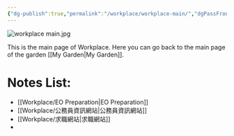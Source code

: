 ```yaml
---
{"dg-publish":true,"permalink":"/workplace/workplace-main/","dgPassFrontmatter":true}
---
```


![workplace main.jpg](/img/user/Doc%20and%20Pic/Pics/workplace%20main.jpg)

This is the main page of Workplace.
Here you can go back to the main page of the garden [[My Garden\|My Garden]].

# Notes List:
- [[Workplace/EO Preparation\|EO Preparation]]
- [[Workplace/公務員資訊網站\|公務員資訊網站]]
- [[Workplace/求職網站\|求職網站]]
- 